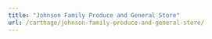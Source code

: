 ```yaml
---
title: "Johnson Family Produce and General Store"
url: /carthage/johnson-family-produce-and-general-store/
---
```


